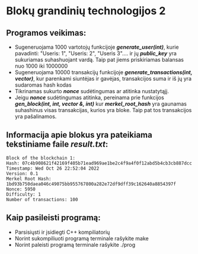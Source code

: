 # Blokų grandinių technologijos 2

## Programos veikimas:
- Sugeneruojama 1000 vartotojų funkcijoje **_generate_user(int)_**, kurie pavadinti: "Useris: 1", "Useris: 2", "Useris 3".... ir jų **_public_key_** yra sukuriamas suhashuojant vardą. Taip pat jiems priskiriamas balansas nuo 1000 iki 1000000
- Sugeneruojama 10000 transakcijų funkcijoje **_generate_transactions(int, vector<user>)_**, kur parenkami siuntėjas ir gavėjas, transakcijos suma ir iš jų yra sudaromas hash kodas
- Tikrinamas sukurto **_nonce_** sudėtingumas ar atitinka nustatytąjį.
- Jeigu **_nonce_** sudėtingumas atitinka, pereinama prie funkcijos **_gen_block(int, int, vector<transac> &, int)_** kur **_merkel_root_hash_** yra gaunamas suhashinus visas transakcijas, kurios yra bloke. Taip pat tos transakcijos yra pašalinamos. 
  
## Informacija apie blokus yra pateikiama tekstiniame faile **_result.txt_**:
  
```
Block of the blockchain 1: 
Hash: 07c4b908621f42169f405b71ead969ae1be2c4f9a4f0f12abd5b4cb3cb887dcc
Timestamp: Wed Oct 26 22:52:04 2022
Version: 0.1
Merkel Root Hash: 1bd93b750daea046c49075bb955767800a282e72df9dff39c162640a8854397f
Nonce: 5950
Difficulty: 1
Number of transactions: 100
```

## Kaip pasileisti programą:
- Parsisiųsti ir įsidiegti C++ kompiliatorių
- Norint sukompiliuoti programą terminale rašykite make
- Norint paleisti programą terminale rašykite ./prog
